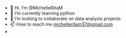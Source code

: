- 👋 Hi, I’m @MichelleRitaM
- 🌱 I’m currently learning python
- 💞️ I’m looking to collaborate on data analysis projects
- 📫 How to reach me michelleritam37@gmail.com
- 

<!---
MichelleRitaM/MichelleRitaM is a ✨ special ✨ repository because its `README.md` (this file) appears on your GitHub profile.
You can click the Preview link to take a look at your changes.
--->
